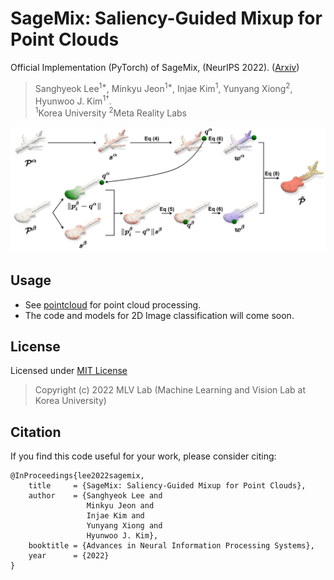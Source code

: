 # SageMix: Saliency-Guided Mixup for Point Clouds
Official Implementation (PyTorch) of SageMix, (NeurIPS 2022). ([Arxiv](https://arxiv.org/abs/2210.06944))
> Sanghyeok Lee<sup>1*</sup>, Minkyu Jeon<sup>1*</sup>, Injae Kim<sup>1</sup>, Yunyang Xiong<sup>2</sup>, Hyunwoo J. Kim<sup>1†</sup>.  
> <sup>1</sup>Korea University <sup>2</sup>Meta Reality Labs

![PointWOLF_main](assets/figure_main.jpg)

## Usage
- See [pointcloud](https://github.com/mlvlab/SageMix/tree/master/pointcloud) for point cloud processing.
- The code and models for 2D Image classification will come soon.

## License
Licensed under [MIT License](https://github.com/mlvlab/SageMix/blob/master/LICENSE)
> Copyright (c) 2022 MLV Lab (Machine Learning and Vision Lab at Korea University)

## Citation
If you find this code useful for your work, please consider citing:
```
@InProceedings{lee2022sagemix,
    title     = {SageMix: Saliency-Guided Mixup for Point Clouds},
    author    = {Sanghyeok Lee and 
                 Minkyu Jeon and
                 Injae Kim and 
                 Yunyang Xiong and 
                 Hyunwoo J. Kim},
    booktitle = {Advances in Neural Information Processing Systems},
    year      = {2022}
}
```
